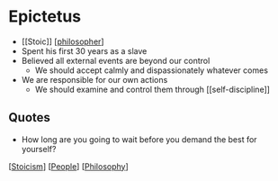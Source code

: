 # Epictetus

- [[Stoic]] [[philosopher]]
- Spent his first 30 years as a slave
- Believed all external events are beyond our control
  - We should accept calmly and dispassionately whatever comes
- We are responsible for our own actions
  - We should examine and control them through [[self-discipline]]

## Quotes

- How long are you going to wait before you demand the best for yourself?

[[Stoicism]] [[People]] [[Philosophy]]

[//begin]: # "Autogenerated link references for markdown compatibility"
[philosopher]: philosopher "Philosopher"
[Stoicism]: stoicism "Stoicism"
[People]: people "People"
[Philosophy]: philosophy "Philosophy"
[//end]: # "Autogenerated link references"